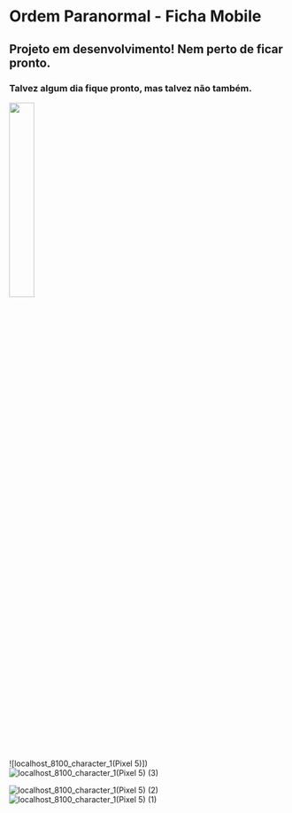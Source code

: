 # Ordem Paranormal - Ficha Mobile

## Projeto em desenvolvimento! Nem perto de ficar pronto.
### Talvez algum dia fique pronto, mas talvez não também.



<img src="(https://github.com/luczz1/ordemparanormal-mobilesheet/assets/63828861/43a4a93f-a21a-43b2-95cd-5423ed57e176" style="width: 30%"/>

![localhost_8100_character_1(Pixel 5)])![localhost_8100_character_1(Pixel 5) (3)](https://github.com/luczz1/ordemparanormal-mobilesheet/assets/63828861/2095847d-170d-4863-938d-c4f992495d80)

![localhost_8100_character_1(Pixel 5) (2)](https://github.com/luczz1/ordemparanormal-mobilesheet/assets/63828861/0486d3e2-87cd-475e-a678-47a47dab1e77)![localhost_8100_character_1(Pixel 5) (1)](https://github.com/luczz1/ordemparanormal-mobilesheet/assets/63828861/6c4c6aff-299b-431f-9446-746c10f53ec4)
